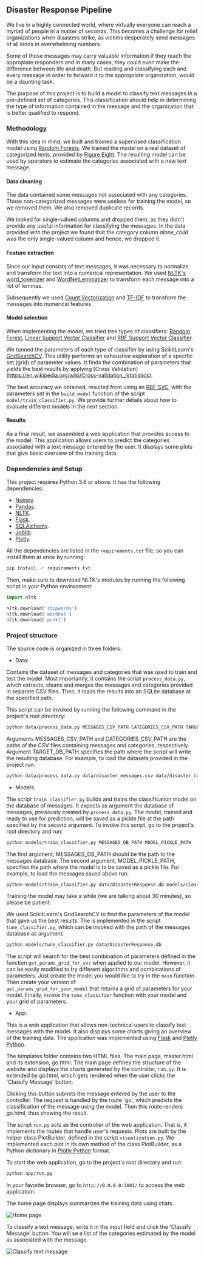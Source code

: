 ## Disaster Response Pipeline

We live in a highly connected world, where virtually everyone can reach a myriad of people in a matter of seconds. 
This becomes a challenge for relief organizations when disasters strike, as victims desperately send messages of 
all kinds in overwhelming numbers. 

Some of those messages may carry valuable information if they reach the appropiate responders and in many cases, 
they could even make the difference between life and death. But reading and classifying each and every message in 
order to forward it to the appropriate organization, would be a daunting task.

The purpose of this project is to build a model to classify text messages in a pre-defined set of categories. 
This classification should help in determining the type of information contained in the message and the organization 
that is better qualified to respond.

### Methodology

With this idea in mind, we built and trained a supervised classification model using 
[Random Forests](https://en.wikipedia.org/wiki/Random_forest). We trained the model on a real dataset of 
categorized texts, provided by [Figure Eight](https://www.figure-eight.com/). The resulting model can be used 
by operators to estimate the categories associated with a new text message.

#### Data cleaning

The data contained some messages not associated with any categories. Those non-categorized messages were useless 
for training the model, so we removed them. We also removed duplicate records. 

We looked for single-valued columns and dropped them, as they didn't provide any useful information for 
classifying the messages. In the data provided with the project we found that the category column *alone_child* 
was the only single-valued column and hence, we dropped it.

#### Feature extraction

Since our input consists of text messages, it was necessary to normalize and transform the text into a numerical 
representation. We used [NLTK's](https://www.nltk.org/) [word_tokenizer](https://www.nltk.org/api/nltk.tokenize.html) 
and [WordNetLemmatizer](https://www.nltk.org/_modules/nltk/stem/wordnet.html) to transform each message into a list 
of lemmas. 

Subsequently we used [Count Vectorization](https://en.wikipedia.org/wiki/Bag-of-words_model) and 
[TF-IDF](https://en.wikipedia.org/wiki/Tf%E2%80%93idf) to transform the messages into numerical features.

#### Model selection

When implementing the model, we tried tree types of classifiers: 
[Random Forest](https://scikit-learn.org/stable/modules/generated/sklearn.ensemble.RandomForestClassifier.html), 
[Linear Support Vector Classifier](https://scikit-learn.org/stable/modules/generated/sklearn.svm.LinearSVC.html#sklearn.svm.LinearSVC)
and [RBF Support Vector Classifier](https://scikit-learn.org/stable/modules/generated/sklearn.svm.SVC.html). 

We tunned the parameters of each type of classifier by using ScikitLearn's 
[GridSearchCV](https://scikit-learn.org/stable/modules/grid_search.html#exhaustive-grid-search). 
This utility performs an exhaustive exploration of a specific set (grid) of parameter values. 
It finds the combination of parameters that yields the best results by applying 
[Cross Validation](https://en.wikipedia.org/wiki/Cross-validation_(statistics).

The best accuracy we obtained, resulted from using an [RBF SVC](https://scikit-learn.org/stable/modules/generated/sklearn.svm.SVC.html), 
with the parameters set in the `build_model` function of the script `model/train_classifier.py`. We provide further 
details about how to evaluate different models in the next section.

#### Results

As a final result, we assembled a web application that provides access to the model. This application allows 
users to predict the categories associated with a text message entered by the user. It displays some plots that
give basic overview of the training data.

### Dependencies and Setup

This project requires Python 3.6 or above. It has the following dependencies:

- [Numpy](https://numpy.org/).
- [Pandas](https://pandas.pydata.org/).
- [NLTK](https://www.nltk.org/).
- [Flask](https://palletsprojects.com/p/flask/).
- [SQLAlchemy](https://www.sqlalchemy.org/).
- [Joblib](https://joblib.readthedocs.io/en/latest/).
- [Plotly](https://plot.ly/python/).

All the dependencies are listed in the `requirements.txt` file, so you can install them at once by running:

```bash
pip install -r requirements.txt
```

Then, make sure to download NLTK's modules by running the following script in your Python environment:

```python
import nltk

nltk.download('stopwords')
nltk.download('wordnet')
nltk.download('punkt')
```

### Project structure

The source code is organized in three folders:

- Data: 

Contains the dataset of messages and categories that was used to train and test the model. 
Most importantly, it contains the script `process_data.py`, which extracts, cleans and merges the messages 
and categories provided in separate CSV files. Then, it loads the results into an SQLite database at 
the specified path. 

This script can be invoked by running the following command in the project's root directory:

```bash
python data/process_data.py MESSAGES_CSV_PATH CATEGORIES_CSV_PATH TARGET_DB_PATH
```

Arguments MESSAGES_CSV_PATH and CATEGORIES_CSV_PATH are the paths of the CSV files containing messages and categories, 
respectively. Argument TARGET_DB_PATH specifies the path where the script will write the resulting database. 
For example, to load the datasets provided in the project run:

```bash
python data/process_data.py data/disaster_messages.csv data/disaster_categories.csv data/DisasterResponse.db
```

- Models:

The script `train_classifier.py` builds and trains the classification model on the database of messages. It expects 
as argument the database of messages, previously created by `process_data.py`. The model, trained and ready to use for 
prediction, will be saved as a pickle file at the path specified by the second argument. To invoke this script, go to 
the project's root directory and run:

```bash
python models/train_classifier.py MESSAGES_DB_PATH MODEL_PICKLE_PATH
```

The first argument, MESSAGES_DB_PATH should be the path to the messages database. The second argument, 
MODEL_PICKLE_PATH, specifies the path where the model is to be saved as a pickle file.
For example, to load the messages saved above run:

```bash
python models/train_classifier.py data/DisasterResponse.db models/classifier.pkl
```

Training the model may take a while (we are talking about 30 minutes), so please be patient.

We used ScikitLearn's GridSearchCV to find the parameters of the model that gave us the best results. The is 
implemented in the script `tune_classifier.py`, which can be invoked with the path of the messages database as 
argument:

```bash
python models/tune_classifier.py data/DisasterResponse.db
```

The script will search for the best combination of parameters defined in the function `get_params_grid_for_svc` 
when applied to our model. However, it can be easily modified to try different algorithms and combinations 
of parameters. Just create the model you would like to try in the `main` function. Then create your version of  
`get_params_grid_for_your_model` that returns a grid of parameters for your model. Finally, invoke the `tune_classifier` 
function with your model and your grid of parameters.

- App:

This is a web application that allows non-technical users to classify text messages with the model. It also 
displays some charts giving an overview of the training data. The application was implemented using 
[Flask](https://palletsprojects.com/p/flask/) and [Plotly Python](https://plot.ly/python/).   

The templates folder contains two HTML files. The main page, master.html and its extension, go.html. The main page 
defines the structure of the website and displays the charts generated by the controller, `run.py`. It is extended 
by go.html, which gets rendered when the user clicks the 'Classify Message' button. 

Clicking this button submits the message entered by the user to the controller. The request is handled by the route 
'go', which predicts the classification of the message using the model. Then this route renders go.html, thus showing 
the result.

The script `run.py` acts as the controller of the web application. That is, it implements the routes that handle 
user's requests. Plots are built by the helper class PlotBuilder, defined in the script `visualization.py`. 
We implemented each plot in its own method of the class PlotBuilder, as a Python dictionary in 
[Plotly Python](https://plot.ly/python/) format.

To start the web application, go to the project's root directory and run:

```bash
python app/run.py 
```

In your favorite browser, go to `http://0.0.0.0:3001/` to access the web application.

The home page displays summarizes the training data using chats.

![Home page](images/homepage.png)

To classify a text message, write it in the input field and click the 'Classify Message' button. You will se a list 
of the categories estimated by the model as associated with the message.

![Classify text message](images/classify-text.png) 